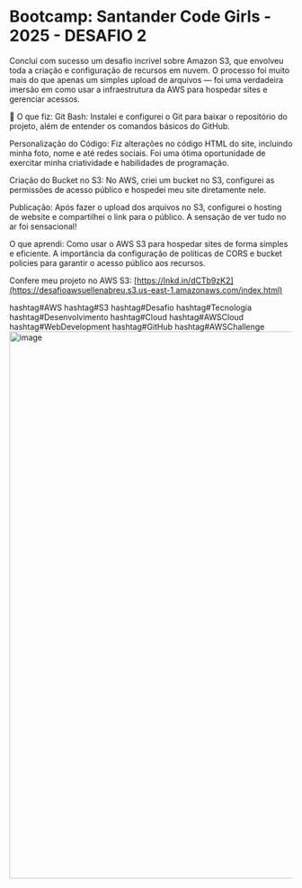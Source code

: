 # Bootcamp: Santander Code Girls - 2025 - DESAFIO 2

Concluí com sucesso um desafio incrível sobre Amazon S3, que envolveu toda a criação e configuração de recursos em nuvem. O processo foi muito mais do que apenas um simples upload de arquivos — foi uma verdadeira imersão em como usar a infraestrutura da AWS para hospedar sites e gerenciar acessos.

🔧 O que fiz:
Git Bash: Instalei e configurei o Git para baixar o repositório do projeto, além de entender os comandos básicos do GitHub.

Personalização do Código: Fiz alterações no código HTML do site, incluindo minha foto, nome e até redes sociais. Foi uma ótima oportunidade de exercitar minha criatividade e habilidades de programação.

Criação do Bucket no S3: No AWS, criei um bucket no S3, configurei as permissões de acesso público e hospedei meu site diretamente nele.

Publicação: Após fazer o upload dos arquivos no S3, configurei o hosting de website e compartilhei o link para o público. A sensação de ver tudo no ar foi sensacional!

O que aprendi:
Como usar o AWS S3 para hospedar sites de forma simples e eficiente.
A importância da configuração de políticas de CORS e bucket policies para garantir o acesso público aos recursos.

Confere meu projeto no AWS S3: [https://lnkd.in/dCTb9zK2](https://desafioawsuellenabreu.s3.us-east-1.amazonaws.com/index.html)

hashtag#AWS hashtag#S3 hashtag#Desafio hashtag#Tecnologia hashtag#Desenvolvimento hashtag#Cloud hashtag#AWSCloud hashtag#WebDevelopment hashtag#GitHub hashtag#AWSChallenge
<img width="1918" height="971" alt="image" src="https://github.com/user-attachments/assets/916f8b3b-12f1-4bbc-9d6f-eb2cfab5f191" />
